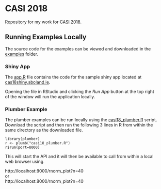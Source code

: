 # CASI 2018

Repository for my work for [CASI 2018](http://casi.ie/2018/).


## Running Examples Locally

The source code for the examples can be viewed and downloaded in the [examples](examples) folder.

### Shiny App

The [app.R](examples/app.R) file contains the code for the sample shiny app located at [cas18shiny.aboland.ie](casi18shiny.aboland.ie).

Opening the file in RStudio and clicking the *Run App* button at the top right of the window will run the application locally.

### Plumber Example

The plumber examples can be run locally using the [casi18_plumber.R](examples/casi18_plumber.R) script.  
Download the script and then run the following 3 lines in R from within the same directory as the downloaded file.

`library(plumber)`  
`r <- plumb("casi18_plumber.R")`  
`r$run(port=8000)`

This will start the API and it will then be available to call from within a local web browser using.  

http://localhost:8000/rnorm_plot?n=40  
or  
http://localhost:8000/rnorm_plot?n=40